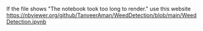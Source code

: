If the file shows "The notebook took too long to render." use this website
https://nbviewer.org/github/TanveerAman/WeedDetection/blob/main/WeedDetection.ipynb
